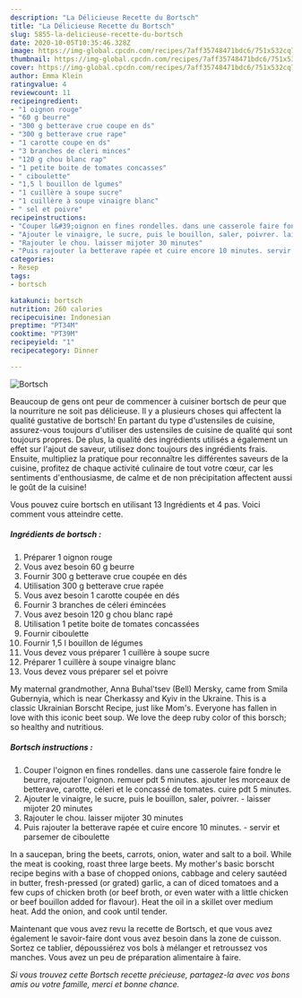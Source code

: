 ```yaml
---
description: "La Délicieuse Recette du Bortsch"
title: "La Délicieuse Recette du Bortsch"
slug: 5855-la-delicieuse-recette-du-bortsch
date: 2020-10-05T10:35:46.328Z
image: https://img-global.cpcdn.com/recipes/7aff35748471bdc6/751x532cq70/bortsch-photo-principale-de-la-recette.jpg
thumbnail: https://img-global.cpcdn.com/recipes/7aff35748471bdc6/751x532cq70/bortsch-photo-principale-de-la-recette.jpg
cover: https://img-global.cpcdn.com/recipes/7aff35748471bdc6/751x532cq70/bortsch-photo-principale-de-la-recette.jpg
author: Emma Klein
ratingvalue: 4
reviewcount: 11
recipeingredient:
- "1 oignon rouge"
- "60 g beurre"
- "300 g betterave crue coupe en ds"
- "300 g betterave crue rape"
- "1 carotte coupe en ds"
- "3 branches de cleri minces"
- "120 g chou blanc rap"
- "1 petite boite de tomates concasses"
- " ciboulette"
- "1,5 l bouillon de lgumes"
- "1 cuillère à soupe sucre"
- "1 cuillère à soupe vinaigre blanc"
- " sel et poivre"
recipeinstructions:
- "Couper l&#39;oignon en fines rondelles. dans une casserole faire fondre le beurre, rajouter l&#39;oignon. remuer pdt 5 minutes. ajouter les morceaux de betterave, carotte, céleri et le concassé de tomates. cuire pdt 5 minutes."
- "Ajouter le vinaigre, le sucre, puis le bouillon, saler, poivrer. laisser mijoter 20 minutes"
- "Rajouter le chou. laisser mijoter 30 minutes"
- "Puis rajouter la betterave rapée et cuire encore 10 minutes. servir et parsemer de ciboulette"
categories:
- Resep
tags:
- bortsch

katakunci: bortsch 
nutrition: 260 calories
recipecuisine: Indonesian
preptime: "PT34M"
cooktime: "PT39M"
recipeyield: "1"
recipecategory: Dinner

---
```



![Bortsch](https://img-global.cpcdn.com/recipes/7aff35748471bdc6/751x532cq70/bortsch-photo-principale-de-la-recette.jpg)

Beaucoup de gens ont peur de commencer à cuisiner bortsch de peur que la nourriture ne soit pas délicieuse. Il y a plusieurs choses qui affectent la qualité gustative de bortsch! En partant du type d'ustensiles de cuisine, assurez-vous toujours d'utiliser des ustensiles de cuisine de qualité qui sont toujours propres. De plus, la qualité des ingrédients utilisés a également un effet sur l'ajout de saveur, utilisez donc toujours des ingrédients frais. Ensuite, multipliez la pratique pour reconnaître les différentes saveurs de la cuisine, profitez de chaque activité culinaire de tout votre cœur, car les sentiments d'enthousiasme, de calme et de non précipitation affectent aussi le goût de la cuisine!

<!--inarticleads1-->

Vous pouvez cuire bortsch en utilisant 13 Ingrédients et 4 pas. Voici comment vous atteindre cette.

##### Ingrédients de bortsch :

1. Préparer 1 oignon rouge
1. Vous avez besoin 60 g beurre
1. Fournir 300 g betterave crue coupée en dés
1. Utilisation 300 g betterave crue rapée
1. Vous avez besoin 1 carotte coupée en dés
1. Fournir 3 branches de céleri émincées
1. Vous avez besoin 120 g chou blanc rapé
1. Utilisation 1 petite boite de tomates concassées
1. Fournir  ciboulette
1. Fournir 1,5 l bouillon de légumes
1. Vous devez vous préparer 1 cuillère à soupe sucre
1. Préparer 1 cuillère à soupe vinaigre blanc
1. Vous devez vous préparer  sel et poivre


My maternal grandmother, Anna Buhal&#39;tsev (Bell) Mersky, came from Smila Gubernyia, which is near Cherkassy and Kyiv in the Ukraine. This is a classic Ukrainian Borscht Recipe, just like Mom&#39;s. Everyone has fallen in love with this iconic beet soup. We love the deep ruby color of this borsch; so healthy and nutritious. 

<!--inarticleads2-->

##### Bortsch instructions :

1. Couper l&#39;oignon en fines rondelles. dans une casserole faire fondre le beurre, rajouter l&#39;oignon. remuer pdt 5 minutes. ajouter les morceaux de betterave, carotte, céleri et le concassé de tomates. cuire pdt 5 minutes.
1. Ajouter le vinaigre, le sucre, puis le bouillon, saler, poivrer. - laisser mijoter 20 minutes
1. Rajouter le chou. laisser mijoter 30 minutes
1. Puis rajouter la betterave rapée et cuire encore 10 minutes. - servir et parsemer de ciboulette


In a saucepan, bring the beets, carrots, onion, water and salt to a boil. While the meat is cooking, roast three large beets. My mother&#39;s basic borscht recipe begins with a base of chopped onions, cabbage and celery sautéed in butter, fresh-pressed (or grated) garlic, a can of diced tomatoes and a few cups of chicken broth (or beef broth, or even water with a little chicken or beef bouillon added for flavour). Heat the oil in a skillet over medium heat. Add the onion, and cook until tender. 

<!--inarticleads1-->

<p>
Maintenant que vous avez revu la recette de Bortsch, et que vous avez également le savoir-faire dont vous avez besoin dans la zone de cuisson. Sortez ce tablier, dépoussiérez vos bols à mélanger et retroussez vos manches. Vous avez un peu de préparation alimentaire à faire.
</p>

<p>
<i>Si vous trouvez cette Bortsch recette précieuse, partagez-la avec vos bons amis ou votre famille, merci et bonne chance.</i>
</p>
